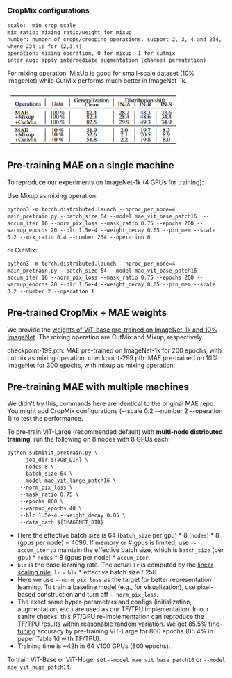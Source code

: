 ### CropMix configurations
```
scale:  min crop scale
mix_ratio: mixing ratio/weight for mixup
number: number of crops/cropping operations. support 2, 3, 4 and 234, where 234 is for (2,3,4)
operation: mixing operation, 0 for mixup, 1 for cutmix
inter_aug: apply intermediate augmentation (channel permutation)
```

For mixing operation, MixUp is good for small-scale dataset (10% ImageNet) while CutMix performs much better in ImageNet-1k. 

<img src='result.png' align="middle" width=400>

## Pre-training MAE on a single machine

To reproduce our experiments on ImageNet-1k (4 GPUs for training):

Use Mixup as mixing operation:
```
python3 -m torch.distributed.launch --nproc_per_node=4 main_pretrain.py --batch_size 64 --model mae_vit_base_patch16  --accum_iter 16 --norm_pix_loss --mask_ratio 0.75 --epochs 200 --warmup_epochs 20 --blr 1.5e-4 --weight_decay 0.05 --pin_mem --scale 0.2 --mix_ratio 0.4 --number 234 --operation 0
```
or CutMix:
```
python3 -m torch.distributed.launch --nproc_per_node=4 main_pretrain.py --batch_size 64 --model mae_vit_base_patch16  --accum_iter 16 --norm_pix_loss --mask_ratio 0.75 --epochs 200 --warmup_epochs 20 --blr 1.5e-4 --weight_decay 0.05 --pin_mem --scale 0.2 --number 2 --operation 1
```

## Pre-trained CropMix + MAE weights 

We provide the [weights of ViT-base pre-trained on ImageNet-1k and 10% ImageNet](https://drive.google.com/drive/folders/1t4U5I0aYYWmpWiEddOo9ae6a3-m6jOIQ?usp=sharing). The mixing operation are CutMix and Mixup, respectively.

checkpoint-199.pth: MAE pre-trained on ImageNet-1k for 200 epochs, with cutmix as mixing operation. 
checkpoint-299.pth: MAE pre-trained on 10% ImageNet for 300 epochs, with mixup as mixing operation. 


## Pre-training MAE with multiple machines
We didn't try this, commands here are identical to the original MAE repo. You might add CropMix configurations (--scale 0.2 --number 2 --operation 1) to test the performance. 

To pre-train ViT-Large (recommended default) with **multi-node distributed training**, run the following on 8 nodes with 8 GPUs each:
```
python submitit_pretrain.py \
    --job_dir ${JOB_DIR} \
    --nodes 8 \
    --batch_size 64 \
    --model mae_vit_large_patch16 \
    --norm_pix_loss \
    --mask_ratio 0.75 \
    --epochs 800 \
    --warmup_epochs 40 \
    --blr 1.5e-4 --weight_decay 0.05 \
    --data_path ${IMAGENET_DIR}
```
- Here the effective batch size is 64 (`batch_size` per gpu) * 8 (`nodes`) * 8 (gpus per node) = 4096. If memory or # gpus is limited, use `--accum_iter` to maintain the effective batch size, which is `batch_size` (per gpu) * `nodes` * 8 (gpus per node) * `accum_iter`.
- `blr` is the base learning rate. The actual `lr` is computed by the [linear scaling rule](https://arxiv.org/abs/1706.02677): `lr` = `blr` * effective batch size / 256.
- Here we use `--norm_pix_loss` as the target for better representation learning. To train a baseline model (e.g., for visualization), use pixel-based construction and turn off `--norm_pix_loss`.
- The exact same hyper-parameters and configs (initialization, augmentation, etc.) are used as our TF/TPU implementation. In our sanity checks, this PT/GPU re-implementation can reproduce the TF/TPU results within reasonable random variation. We get 85.5% [fine-tuning](FINETUNE.md) accuracy by pre-training ViT-Large for 800 epochs (85.4% in paper Table 1d with TF/TPU).
- Training time is ~42h in 64 V100 GPUs (800 epochs).

To train ViT-Base or ViT-Huge, set `--model mae_vit_base_patch16` or `--model mae_vit_huge_patch14`.
